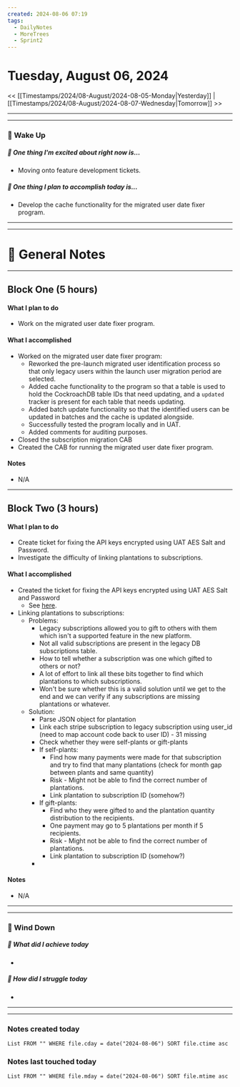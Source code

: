 ```yaml
---
created: 2024-08-06 07:19
tags:
  - DailyNotes
  - MoreTrees
  - Sprint2
---
```




#  Tuesday, August 06, 2024

<< [[Timestamps/2024/08-August/2024-08-05-Monday|Yesterday]] | [[Timestamps/2024/08-August/2024-08-07-Wednesday|Tomorrow]] >>

---
---
### 📅 Wake Up
##### 🙌 One thing I'm excited about right now is...
- Moving onto feature development tickets.

##### 🚀 One thing I plan to accomplish today is...
-  Develop the cache functionality for the migrated user date fixer program.

---
---
# 📝 General Notes
---

## Block One (5 hours)
#### What I plan to do
- Work on the migrated user date fixer program.
#### What I accomplished
- Worked on the migrated user date fixer program:
	- Reworked the pre-launch migrated user identification process so that only legacy users within the launch user migration period are selected.
	- Added cache functionality to the program so that a table is used to hold the CockroachDB table IDs that need updating, and a `updated` tracker is present for each table that needs updating.
	- Added batch update functionality so that the identified users can be updated in batches and the cache is updated alongside.
	- Successfully tested the program locally and in UAT.
	- Added comments for auditing purposes.
- Closed the subscription migration CAB
- Created the CAB for running the migrated user date fixer program.
#### Notes
- N/A
---
## Block Two (3 hours)
#### What I plan to do
 - Create ticket for fixing the API keys encrypted using UAT AES Salt and Password.
 - Investigate the difficulty of linking plantations to subscriptions.
#### What I accomplished
- Created the ticket for fixing the API keys encrypted using UAT AES Salt and Password
	- See [here](https://thehut.atlassian.net/browse/IPMORE-822).
- Linking plantations to subscriptions:
	- Problems:
		- Legacy subscriptions allowed you to gift to others with them which isn't a supported feature in the new platform.
		- Not all valid subscriptions are present in the legacy DB subscriptions table.
		- How to tell whether a subscription was one which gifted to others or not?
		- A lot of effort to link all these bits together to find which plantations to which subscriptions.
		- Won't be sure whether this is a valid solution until we get to the end and we can verify if any subscriptions are missing plantations or whatever.
	- Solution:
		- Parse JSON object for plantation
		- Link each stripe subscription to legacy subscription using user_id (need to map account code back to user ID) - 31 missing
		- Check whether they were self-plants or gift-plants
		- If self-plants:
			- Find how many payments were made for that subscription and try to find that many plantations (check for month gap between plants and same quantity)
			- Risk - Might not be able to find the correct number of plantations.
			- Link plantation to subscription ID (somehow?)
		- If gift-plants:
			- Find who they were gifted to and the plantation quantity distribution to the recipients.
			- One payment may go to 5 plantations per month if 5 recipients.
			- Risk - Might not be able to find the correct number of plantations.
			- Link plantation to subscription ID (somehow?)
		- 
#### Notes
- N/A

---
---
### 📅 Wind Down
##### 🙌 What did I achieve today
- 

##### 🚀 How did I struggle today
* 

---
---
### Notes created today
```dataview
List FROM "" WHERE file.cday = date("2024-08-06") SORT file.ctime asc
```

### Notes last touched today
```dataview
List FROM "" WHERE file.mday = date("2024-08-06") SORT file.mtime asc
```